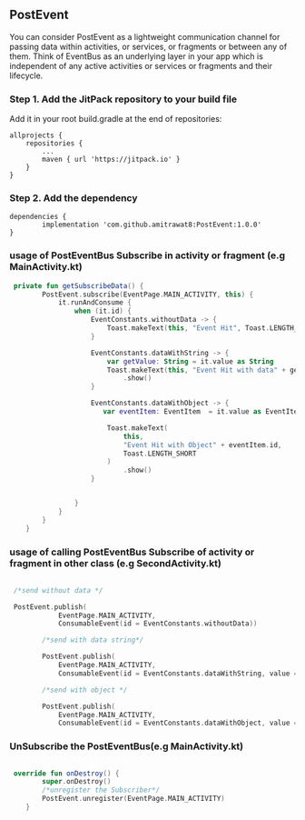 ## PostEvent 
You can consider PostEvent as a lightweight communication channel for passing data within activities, or services, or fragments or between any of them. Think of EventBus as an underlying layer in your app which is independent of any active activities or services or fragments and their lifecycle.

### Step 1. Add the JitPack repository to your build file 
Add it in your root build.gradle at the end of repositories:

	allprojects {
		repositories {
			...
			maven { url 'https://jitpack.io' }
		}
	}




### Step 2. Add the dependency

	dependencies {
	        implementation 'com.github.amitrawat8:PostEvent:1.0.0'
	}
	
### usage of PostEventBus Subscribe in activity or fragment (e.g MainActivity.kt)

```kotlin
 private fun getSubscribeData() {
        PostEvent.subscribe(EventPage.MAIN_ACTIVITY, this) {
            it.runAndConsume {
                when (it.id) {
                    EventConstants.withoutData -> {
                        Toast.makeText(this, "Event Hit", Toast.LENGTH_SHORT).show()
                    }

                    EventConstants.dataWithString -> {
                        var getValue: String = it.value as String
                        Toast.makeText(this, "Event Hit with data" + getValue, Toast.LENGTH_SHORT)
                            .show()
                    }

                    EventConstants.dataWithObject -> {
                       var eventItem: EventItem  = it.value as EventItem

                        Toast.makeText(
                            this,
                            "Event Hit with Object" + eventItem.id,
                            Toast.LENGTH_SHORT
                        )
                            .show()
                    }


                }
            }
        }
    }
```

### usage of calling PostEventBus Subscribe of activity or fragment in other class  (e.g SecondActivity.kt)

```kotlin
 
 /*send without data */

 PostEvent.publish(
            EventPage.MAIN_ACTIVITY,
            ConsumableEvent(id = EventConstants.withoutData))

        /*send with data string*/

        PostEvent.publish(
            EventPage.MAIN_ACTIVITY,
            ConsumableEvent(id = EventConstants.dataWithString, value = "hello"))

        /*send with object */

        PostEvent.publish(
            EventPage.MAIN_ACTIVITY,
            ConsumableEvent(id = EventConstants.dataWithObject, value = EventItem(1, 2)) )
```



### UnSubscribe the PostEventBus(e.g MainActivity.kt)  

```kotlin

 override fun onDestroy() {
        super.onDestroy()
        /*unregister the Subscriber*/
        PostEvent.unregister(EventPage.MAIN_ACTIVITY)
    }
    
```    




